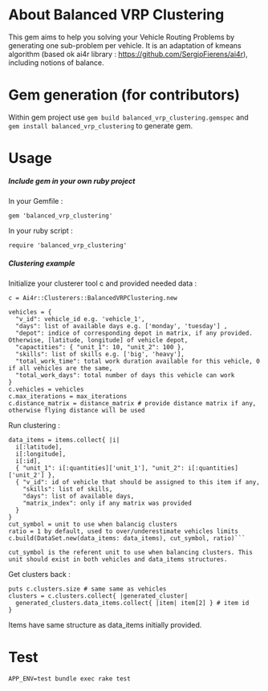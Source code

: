 # About Balanced VRP Clustering

This gem aims to help you solving your Vehicle Routing Problems by generating one sub-problem per vehicle. It is an adaptation of kmeans algorithm (based ok ai4r library : https://github.com/SergioFierens/ai4r), including notions of balance.

# Gem generation (for contributors)

Within gem project use
```gem build balanced_vrp_clustering.gemspec``` and ```gem install balanced_vrp_clustering``` to generate gem.

  # Usage

##### Include gem in your own ruby project

In your Gemfile :

```gem 'balanced_vrp_clustering'```

In your ruby script :

```require 'balanced_vrp_clustering'```

##### Clustering example

Initialize your clusterer tool c and provided needed data :

```c = Ai4r::Clusterers::BalancedVRPClustering.new```

```
vehicles = {
  "v_id": vehicle_id e.g. 'vehicle_1',
  "days": list of available days e.g. ['monday', 'tuesday'] ,
  "depot": indice of corresponding depot in matrix, if any provided. Otherwise, [latitude, longitude] of vehicle depot,
  "capactities": { "unit_1": 10, "unit_2": 100 },
  "skills": list of skills e.g. ['big', 'heavy'],
  "total_work_time": total work duration available for this vehicle, 0 if all vehicles are the same,
  "total_work_days": total number of days this vehicle can work
}
c.vehicles = vehicles
c.max_iterations = max_iterations
c.distance_matrix = distance_matrix # provide distance matrix if any, otherwise flying distance will be used
```

Run clustering :

```
data_items = items.collect{ |i|
  i[:latitude],
  i[:longitude],
  i[:id],
  { "unit_1": i[:quantities]['unit_1'], "unit_2": i[:quantities]['unit_2'] },
  { "v_id": id of vehicle that should be assigned to this item if any,
    "skills": list of skills,
    "days": list of available days,
    "matrix_index": only if any matrix was provided
  }
}
cut_symbol = unit to use when balancig clusters
ratio = 1 by default, used to over/underestimate vehicles limits
c.build(DataSet.new(data_items: data_items), cut_symbol, ratio)```

cut_symbol is the referent unit to use when balancing clusters. This unit should exist in both vehicles and data_items structures.
```

Get clusters back :

```
puts c.clusters.size # same same as vehicles
clusters = c.clusters.collect{ |generated_cluster|
  generated_clusters.data_items.collect{ |item| item[2] } # item id
}
```

Items have same structure as data_items initially provided.

# Test

```
APP_ENV=test bundle exec rake test
```
